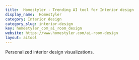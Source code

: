 ```yaml
---
title:  Homestyler - Trending AI tool for Interior design
display_name:  Homestyler
category: Interior design
category_slug: interior-design
key: homestyler_com_ai_room_design
website: https://www.homestyler.com/ai-room-design
layout: aitool
---
```


Personalized interior design visualizations.
